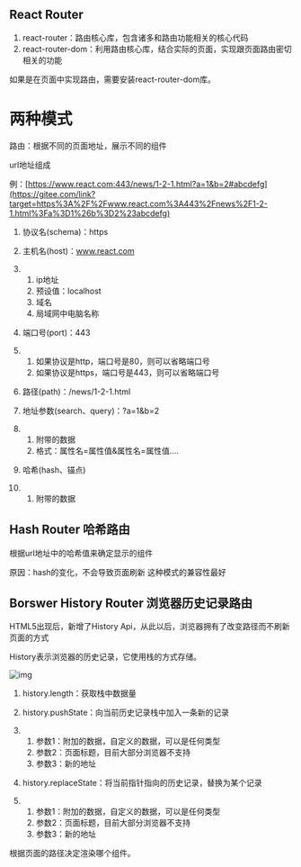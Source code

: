 ## React Router

1. react-router：路由核心库，包含诸多和路由功能相关的核心代码
2. react-router-dom：利用路由核心库，结合实际的页面，实现跟页面路由密切相关的功能

如果是在页面中实现路由，需要安装react-router-dom库。



# 两种模式

路由：根据不同的页面地址，展示不同的组件

url地址组成

例：[https://www.react.com:443/news/1-2-1.html?a=1&b=2#abcdefg](https://gitee.com/link?target=https%3A%2F%2Fwww.react.com%3A443%2Fnews%2F1-2-1.html%3Fa%3D1%26b%3D2%23abcdefg)

1. 协议名(schema)：https
2. 主机名(host)：www.react.com

1. 1. ip地址
   2. 预设值：localhost
   3. 域名
   4. 局域网中电脑名称

1. 端口号(port)：443

1. 1. 如果协议是http，端口号是80，则可以省略端口号
   2. 如果协议是https，端口号是443，则可以省略端口号

1. 路径(path)：/news/1-2-1.html
2. 地址参数(search、query)：?a=1&b=2

1. 1. 附带的数据
   2. 格式：属性名=属性值&属性名=属性值....

1. 哈希(hash、锚点)

1. 1. 附带的数据

## Hash Router 哈希路由

根据url地址中的哈希值来确定显示的组件

原因：hash的变化，不会导致页面刷新 这种模式的兼容性最好



## Borswer History Router 浏览器历史记录路由

HTML5出现后，新增了History Api，从此以后，浏览器拥有了改变路径而不刷新页面的方式

History表示浏览器的历史记录，它使用栈的方式存储。

![img](https://cdn.nlark.com/yuque/0/2022/png/714097/1647099203701-f1ea14e2-4981-4695-9e19-9befed5e4342.png)

1. history.length：获取栈中数据量
2. history.pushState：向当前历史记录栈中加入一条新的记录

1. 1. 参数1：附加的数据，自定义的数据，可以是任何类型
   2. 参数2：页面标题，目前大部分浏览器不支持
   3. 参数3：新的地址

1. history.replaceState：将当前指针指向的历史记录，替换为某个记录

1. 1. 参数1：附加的数据，自定义的数据，可以是任何类型
   2. 参数2：页面标题，目前大部分浏览器不支持
   3. 参数3：新的地址

根据页面的路径决定渲染哪个组件。



